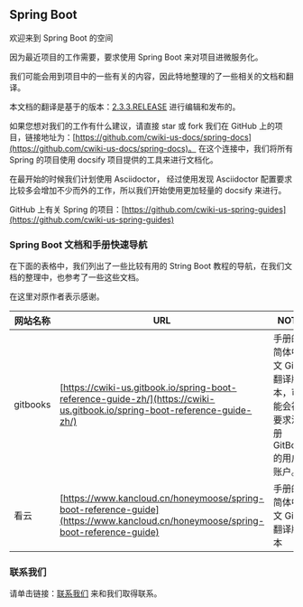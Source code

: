 ## Spring Boot

欢迎来到 Spring Boot 的空间

因为最近项目的工作需要，要求使用 Spring Boot 来对项目进微服务化。

我们可能会用到项目中的一些有关的内容，因此特地整理的了一些相关的文档和翻译。

本文档的翻译是基于的版本：[2.3.3.RELEASE](https://docs.spring.io/spring-boot/docs/2.3.3.RELEASE/reference/htmlsingle/) 进行编辑和发布的。

如果您想对我们的工作有什么建议，请直接 star 或 fork 我们在 GitHub 上的项目，链接地址为：[https://github.com/cwiki-us-docs/spring-docs](https://github.com/cwiki-us-docs/spring-docs)。
在这个连接中，我们将所有 Spring 的项目使用 docsify 项目提供的工具来进行文档化。

在最开始的时候我们计划使用 Asciidoctor， 经过使用发现 Asciidoctor 配置要求比较多会增加不少而外的工作，所以我们开始使用更加轻量的 docsify 来进行。

GitHub 上有关 Spring 的项目：[https://github.com/cwiki-us-spring-guides](https://github.com/cwiki-us-spring-guides)

### Spring Boot 文档和手册快速导航

在下面的表格中，我们列出了一些比较有用的 String Boot 教程的导航，在我们文档的整理中，也参考了一些这些文档。

在这里对原作者表示感谢。

| 网站名称  | URL  | NOTE  |
|---|---|---|
| gitbooks  | [https://cwiki-us.gitbook.io/spring-boot-reference-guide-zh/](https://cwiki-us.gitbook.io/spring-boot-reference-guide-zh/)  | 手册的简体中文 Git 翻译版本，可能会被要求注册 GitBook 的用户账户。  |
| 看云  | [https://www.kancloud.cn/honeymoose/spring-boot-reference-guide](https://www.kancloud.cn/honeymoose/spring-boot-reference-guide)  | 手册的简体中文 Git 翻译版本  |

### 联系我们
请单击链接：[联系我们](CONTACT.md) 来和我们取得联系。